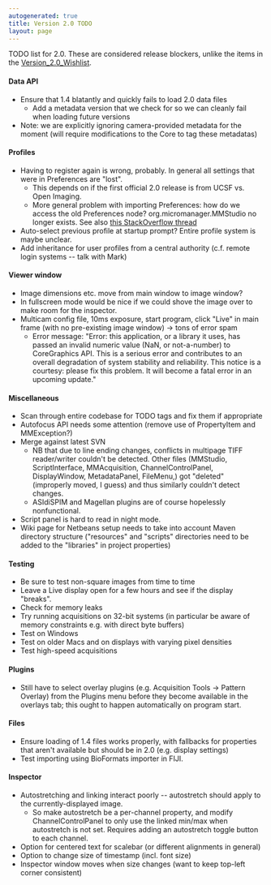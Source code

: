 ```yaml
---
autogenerated: true
title: Version 2.0 TODO
layout: page
---
```


TODO list for 2.0. These are considered release blockers, unlike the
items in the [Version\_2.0\_Wishlist](Version_2.0_Wishlist "wikilink").

#### Data API

  - Ensure that 1.4 blatantly and quickly fails to load 2.0 data files
      - Add a metadata version that we check for so we can cleanly fail
        when loading future versions
  - Note: we are explicitly ignoring camera-provided metadata for the
    moment (will require modifications to the Core to tag these
    metadatas)

#### Profiles

  - Having to register again is wrong, probably. In general all settings
    that were in Preferences are "lost".
      - This depends on if the first official 2.0 release is from UCSF
        vs. Open Imaging.
      - More general problem with importing Preferences: how do we
        access the old Preferences node? org.micromanager.MMStudio no
        longer exists. See also [this StackOverflow
        thread](http://stackoverflow.com/questions/30464014/load-preferences-for-nonexistent-class)
  - Auto-select previous profile at startup prompt? Entire profile
    system is maybe unclear.
  - Add inheritance for user profiles from a central authority (c.f.
    remote login systems -- talk with Mark)

#### Viewer window

  - Image dimensions etc. move from main window to image window?
  - In fullscreen mode would be nice if we could shove the image over to
    make room for the inspector.
  - Multicam config file, 10ms exposure, start program, click "Live" in
    main frame (with no pre-existing image window) -\> tons of error
    spam
      - Error message: "Error: this application, or a library it uses,
        has passed an invalid numeric value (NaN, or not-a-number) to
        CoreGraphics API. This is a serious error and contributes to an
        overall degradation of system stability and reliability. This
        notice is a courtesy: please fix this problem. It will become a
        fatal error in an upcoming update."

#### Miscellaneous

  - Scan through entire codebase for TODO tags and fix them if
    appropriate
  - Autofocus API needs some attention (remove use of PropertyItem and
    MMException?)
  - Merge against latest SVN
      - NB that due to line ending changes, conflicts in multipage TIFF
        reader/writer couldn't be detected. Other files (MMStudio,
        ScriptInterface, MMAcquisition, ChannelControlPanel,
        DisplayWindow, MetadataPanel, FileMenu,) got "deleted"
        (improperly moved, I guess) and thus similarly couldn't detect
        changes.
      - ASIdiSPIM and Magellan plugins are of course hopelessly
        nonfunctional.
  - Script panel is hard to read in night mode.
  - Wiki page for Netbeans setup needs to take into account Maven
    directory structure ("resources" and "scripts" directories need to
    be added to the "libraries" in project properties)

#### Testing

  - Be sure to test non-square images from time to time
  - Leave a Live display open for a few hours and see if the display
    "breaks".
  - Check for memory leaks
  - Try running acquisitions on 32-bit systems (in particular be aware
    of memory constraints e.g. with direct byte buffers)
  - Test on Windows
  - Test on older Macs and on displays with varying pixel densities
  - Test high-speed acquisitions

#### Plugins

  - Still have to select overlay plugins (e.g. Acquisition Tools -\>
    Pattern Overlay) from the Plugins menu before they become available
    in the overlays tab; this ought to happen automatically on program
    start.

#### Files

  - Ensure loading of 1.4 files works properly, with fallbacks for
    properties that aren't available but should be in 2.0 (e.g. display
    settings)
  - Test importing using BioFormats importer in FIJI.

#### Inspector

  - Autostretching and linking interact poorly -- autostretch should
    apply to the currently-displayed image.
      - So make autostretch be a per-channel property, and modify
        ChannelControlPanel to only use the linked min/max when
        autostretch is not set. Requires adding an autostretch toggle
        button to each channel.
  - Option for centered text for scalebar (or different alignments in
    general)
  - Option to change size of timestamp (incl. font size)
  - Inspector window moves when size changes (want to keep top-left
    corner consistent)
